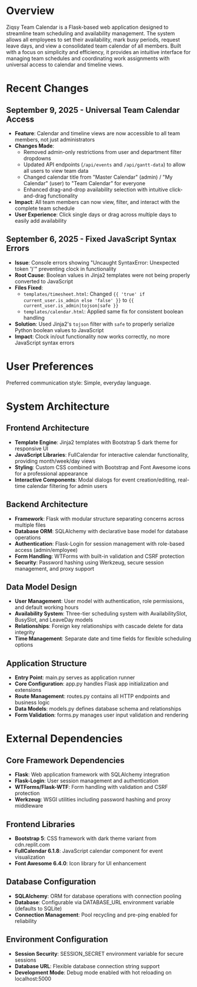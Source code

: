 # Overview

Ziqsy Team Calendar is a Flask-based web application designed to streamline team scheduling and availability management. The system allows all employees to set their availability, mark busy periods, request leave days, and view a consolidated team calendar of all members. Built with a focus on simplicity and efficiency, it provides an intuitive interface for managing team schedules and coordinating work assignments with universal access to calendar and timeline views.

# Recent Changes

## September 9, 2025 - Universal Team Calendar Access
- **Feature**: Calendar and timeline views are now accessible to all team members, not just administrators
- **Changes Made**:
  - Removed admin-only restrictions from user and department filter dropdowns
  - Updated API endpoints (`/api/events` and `/api/gantt-data`) to allow all users to view team data
  - Changed calendar title from "Master Calendar" (admin) / "My Calendar" (user) to "Team Calendar" for everyone
  - Enhanced drag-and-drop availability selection with intuitive click-and-drag functionality
- **Impact**: All team members can now view, filter, and interact with the complete team schedule
- **User Experience**: Click single days or drag across multiple days to easily add availability

## September 6, 2025 - Fixed JavaScript Syntax Errors
- **Issue**: Console errors showing "Uncaught SyntaxError: Unexpected token ')'" preventing clock in functionality
- **Root Cause**: Boolean values in Jinja2 templates were not being properly converted to JavaScript
- **Files Fixed**:
  - `templates/timesheet.html`: Changed `{{ 'true' if current_user.is_admin else 'false' }}` to `{{ current_user.is_admin|tojson|safe }}`
  - `templates/calendar.html`: Applied same fix for consistent boolean handling
- **Solution**: Used Jinja2's `tojson` filter with `safe` to properly serialize Python boolean values to JavaScript
- **Impact**: Clock in/out functionality now works correctly, no more JavaScript syntax errors

# User Preferences

Preferred communication style: Simple, everyday language.

# System Architecture

## Frontend Architecture
- **Template Engine**: Jinja2 templates with Bootstrap 5 dark theme for responsive UI
- **JavaScript Libraries**: FullCalendar for interactive calendar functionality, providing month/week/day views
- **Styling**: Custom CSS combined with Bootstrap and Font Awesome icons for a professional appearance
- **Interactive Components**: Modal dialogs for event creation/editing, real-time calendar filtering for admin users

## Backend Architecture
- **Framework**: Flask with modular structure separating concerns across multiple files
- **Database ORM**: SQLAlchemy with declarative base model for database operations
- **Authentication**: Flask-Login for session management with role-based access (admin/employee)
- **Form Handling**: WTForms with built-in validation and CSRF protection
- **Security**: Password hashing using Werkzeug, secure session management, and proxy support

## Data Model Design
- **User Management**: User model with authentication, role permissions, and default working hours
- **Availability System**: Three-tier scheduling system with AvailabilitySlot, BusySlot, and LeaveDay models
- **Relationships**: Foreign key relationships with cascade delete for data integrity
- **Time Management**: Separate date and time fields for flexible scheduling options

## Application Structure
- **Entry Point**: main.py serves as application runner
- **Core Configuration**: app.py handles Flask app initialization and extensions
- **Route Management**: routes.py contains all HTTP endpoints and business logic
- **Data Models**: models.py defines database schema and relationships
- **Form Validation**: forms.py manages user input validation and rendering

# External Dependencies

## Core Framework Dependencies
- **Flask**: Web application framework with SQLAlchemy integration
- **Flask-Login**: User session management and authentication
- **WTForms/Flask-WTF**: Form handling with validation and CSRF protection
- **Werkzeug**: WSGI utilities including password hashing and proxy middleware

## Frontend Libraries
- **Bootstrap 5**: CSS framework with dark theme variant from cdn.replit.com
- **FullCalendar 6.1.8**: JavaScript calendar component for event visualization
- **Font Awesome 6.4.0**: Icon library for UI enhancement

## Database Configuration
- **SQLAlchemy**: ORM for database operations with connection pooling
- **Database**: Configurable via DATABASE_URL environment variable (defaults to SQLite)
- **Connection Management**: Pool recycling and pre-ping enabled for reliability

## Environment Configuration
- **Session Security**: SESSION_SECRET environment variable for secure sessions
- **Database URL**: Flexible database connection string support
- **Development Mode**: Debug mode enabled with hot reloading on localhost:5000